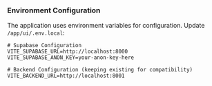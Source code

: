 ### Environment Configuration

The application uses environment variables for configuration. Update `/app/ui/.env.local`:

```env
# Supabase Configuration
VITE_SUPABASE_URL=http://localhost:8000
VITE_SUPABASE_ANON_KEY=your-anon-key-here

# Backend Configuration (keeping existing for compatibility)
VITE_BACKEND_URL=http://localhost:8001
```
